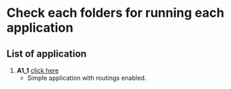 # Check each folders for running each application
## List of application
1. **A1_1** [click here](https://github.com/Ananta580/dotnet_stuff/tree/main/A1_1/A1_1)
   - Simple application with routings enabled.
